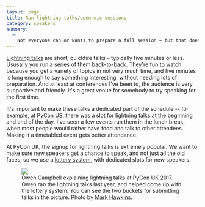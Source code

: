 ```yaml
---
layout: page
title: Run lightning talks/open mic sessions
category: speakers
summary:
  >-
    Not everyone can or wants to prepare a full session – but that doesn't mean they shouldn't have a chance to speak.
---
```


[Lightning talks](https://en.wikipedia.org/wiki/Lightning_talk) are short, quickfire talks – typically five minutes or less.
Ususally you run a series of them back-to-back.
They're fun to watch because you get a variety of topics in not very much time, and five minutes is long enough to say something interesting, without needing lots of preparation.
And at least at conferences I've been to, the audience is very supportive and friendly.
It's a great venue for somebody to try speaking for the first time.

It's important to make these talks a dedicated part of the schedule -- for example, [at PyCon US](https://us.pycon.org/2018/schedule/talks/), there was a slot for lightning talks at the beginning and end of the day.
I've seen a few events run them in the lunch break, when most people would rather have food and talk to other attendees.
Making it a timetabled event gets better attendance.

At PyCon UK, the signup for lightning talks is extremely popular.
We want to make sure new speakers get a chance to speak, and not just all the old faces, so we use a [lottery system](https://www.owencampbell.me.uk/lightning-talks.html), with dedicated slots for new speakers.

<figure>
  <img src="{{ site.url }}/images/pyconuk-lightning.jpg">
  <figcaption>
    Owen Campbell explaining lightning talks at PyCon UK 2017. Owen ran the lightning talks last year, and helped come up with the lottery system. You can see the two buckets for submitting talks in the picture. Photo by <a href="https://www.flickr.com/photos/152472562@N06/37913336882/in/album-72157666242746367/">Mark Hawkins</a>.
  </figcaption>
</figure>
